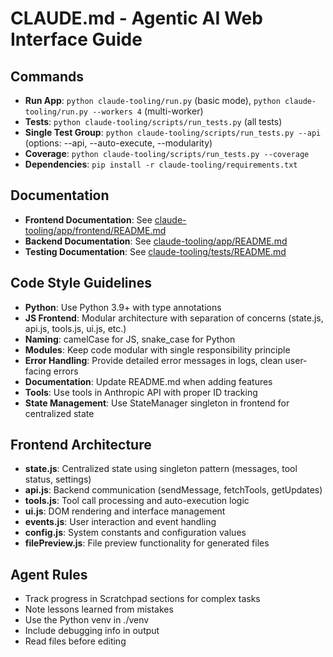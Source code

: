 # CLAUDE.md - Agentic AI Web Interface Guide

## Commands
- **Run App**: `python claude-tooling/run.py` (basic mode), `python claude-tooling/run.py --workers 4` (multi-worker)
- **Tests**: `python claude-tooling/scripts/run_tests.py` (all tests)
- **Single Test Group**: `python claude-tooling/scripts/run_tests.py --api` (options: --api, --auto-execute, --modularity)
- **Coverage**: `python claude-tooling/scripts/run_tests.py --coverage`
- **Dependencies**: `pip install -r claude-tooling/requirements.txt`

## Documentation
- **Frontend Documentation**: See [claude-tooling/app/frontend/README.md](claude-tooling/app/frontend/README.md)
- **Backend Documentation**: See [claude-tooling/app/README.md](claude-tooling/app/README.md)
- **Testing Documentation**: See [claude-tooling/tests/README.md](claude-tooling/tests/README.md)

## Code Style Guidelines
- **Python**: Use Python 3.9+ with type annotations
- **JS Frontend**: Modular architecture with separation of concerns (state.js, api.js, tools.js, ui.js, etc.)
- **Naming**: camelCase for JS, snake_case for Python
- **Modules**: Keep code modular with single responsibility principle
- **Error Handling**: Provide detailed error messages in logs, clean user-facing errors
- **Documentation**: Update README.md when adding features
- **Tools**: Use tools in Anthropic API with proper ID tracking
- **State Management**: Use StateManager singleton in frontend for centralized state

## Frontend Architecture
- **state.js**: Centralized state using singleton pattern (messages, tool status, settings)
- **api.js**: Backend communication (sendMessage, fetchTools, getUpdates)
- **tools.js**: Tool call processing and auto-execution logic
- **ui.js**: DOM rendering and interface management
- **events.js**: User interaction and event handling
- **config.js**: System constants and configuration values
- **filePreview.js**: File preview functionality for generated files

## Agent Rules
- Track progress in Scratchpad sections for complex tasks
- Note lessons learned from mistakes
- Use the Python venv in ./venv
- Include debugging info in output
- Read files before editing